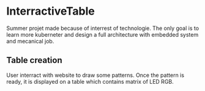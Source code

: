 # InterractiveTable
Summer projet made because of interrest of technologie. The only goal is to learn more kuberneter and design a full architecture with embedded system and mecanical job.

## Table creation
User interract with website to draw some patterns. Once the pattern is ready, it is displayed on a table which contains matrix of LED RGB.